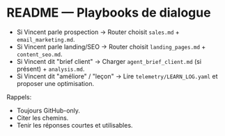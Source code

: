# README — Playbooks de dialogue
- Si Vincent parle prospection → Router choisit `sales.md` + `email_marketing.md`.
- Si Vincent parle landing/SEO → Router choisit `landing_pages.md` + `content_seo.md`.
- Si Vincent dit "brief client" → Charger `agent_brief_client.md` (si présent) + `analysis.md`.
- Si Vincent dit "améliore" / "leçon" → Lire `telemetry/LEARN_LOG.yaml` et proposer une optimisation.

Rappels:
- Toujours GitHub-only.
- Citer les chemins.
- Tenir les réponses courtes et utilisables.
